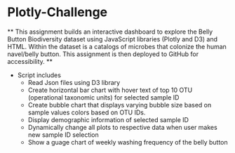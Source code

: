# Plotly-Challenge

** This assignment builds an interactive dashboard to explore the Belly Button Biodiversity dataset using JavaScript libraries (Plotly and D3) and HTML. Within the dataset is a catalogs of microbes that colonize the human navel/belly button. This assignment is then deployed to GitHub for accessibility. **

* Script includes
    * Read Json files using D3 library 
    * Create horizontal bar chart with hover text of top 10 OTU (operational taxonomic units) for selected sample ID
    * Create bubble chart that displays varying bubble size based on sample values colors based on OTU IDs.
    * Display demographic information of selected sample ID 
    * Dynamically change all plots to respective data when user makes new sample ID selection 
    * Show a guage chart of weekly washing frequency of the belly button 
